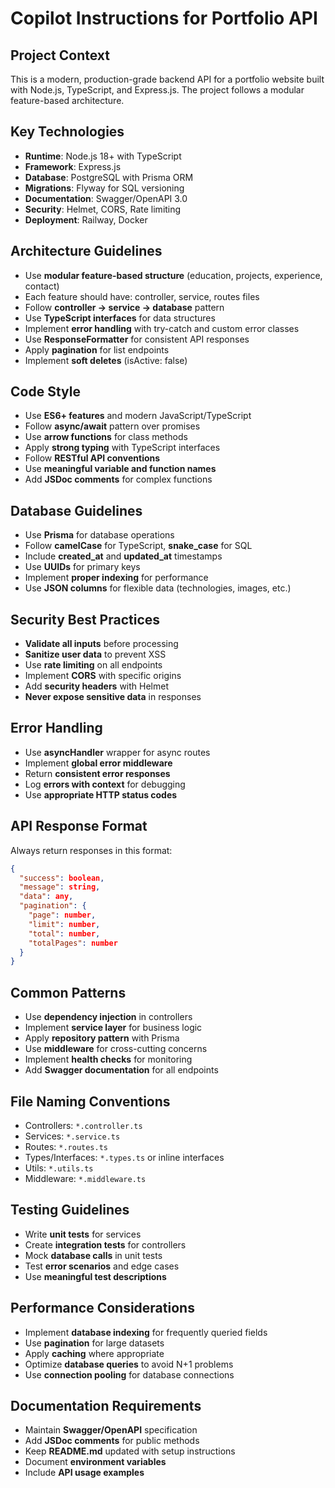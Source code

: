 # Copilot Instructions for Portfolio API

<!-- Use this file to provide workspace-specific custom instructions to Copilot. For more details, visit https://code.visualstudio.com/docs/copilot/copilot-customization#_use-a-githubcopilotinstructionsmd-file -->

## Project Context
This is a modern, production-grade backend API for a portfolio website built with Node.js, TypeScript, and Express.js. The project follows a modular feature-based architecture.

## Key Technologies
- **Runtime**: Node.js 18+ with TypeScript
- **Framework**: Express.js
- **Database**: PostgreSQL with Prisma ORM
- **Migrations**: Flyway for SQL versioning
- **Documentation**: Swagger/OpenAPI 3.0
- **Security**: Helmet, CORS, Rate limiting
- **Deployment**: Railway, Docker

## Architecture Guidelines
- Use **modular feature-based structure** (education, projects, experience, contact)
- Each feature should have: controller, service, routes files
- Follow **controller → service → database** pattern
- Use **TypeScript interfaces** for data structures
- Implement **error handling** with try-catch and custom error classes
- Use **ResponseFormatter** for consistent API responses
- Apply **pagination** for list endpoints
- Implement **soft deletes** (isActive: false)

## Code Style
- Use **ES6+ features** and modern JavaScript/TypeScript
- Follow **async/await** pattern over promises
- Use **arrow functions** for class methods
- Apply **strong typing** with TypeScript interfaces
- Follow **RESTful API conventions**
- Use **meaningful variable and function names**
- Add **JSDoc comments** for complex functions

## Database Guidelines
- Use **Prisma** for database operations
- Follow **camelCase** for TypeScript, **snake_case** for SQL
- Include **created_at** and **updated_at** timestamps
- Use **UUIDs** for primary keys
- Implement **proper indexing** for performance
- Use **JSON columns** for flexible data (technologies, images, etc.)

## Security Best Practices
- **Validate all inputs** before processing
- **Sanitize user data** to prevent XSS
- Use **rate limiting** on all endpoints
- Implement **CORS** with specific origins
- Add **security headers** with Helmet
- **Never expose sensitive data** in responses

## Error Handling
- Use **asyncHandler** wrapper for async routes
- Implement **global error middleware**
- Return **consistent error responses**
- Log **errors with context** for debugging
- Use **appropriate HTTP status codes**

## API Response Format
Always return responses in this format:
```json
{
  "success": boolean,
  "message": string,
  "data": any,
  "pagination": {
    "page": number,
    "limit": number,
    "total": number,
    "totalPages": number
  }
}
```

## Common Patterns
- Use **dependency injection** in controllers
- Implement **service layer** for business logic
- Apply **repository pattern** with Prisma
- Use **middleware** for cross-cutting concerns
- Implement **health checks** for monitoring
- Add **Swagger documentation** for all endpoints

## File Naming Conventions
- Controllers: `*.controller.ts`
- Services: `*.service.ts`
- Routes: `*.routes.ts`
- Types/Interfaces: `*.types.ts` or inline interfaces
- Utils: `*.utils.ts`
- Middleware: `*.middleware.ts`

## Testing Guidelines
- Write **unit tests** for services
- Create **integration tests** for controllers
- Mock **database calls** in unit tests
- Test **error scenarios** and edge cases
- Use **meaningful test descriptions**

## Performance Considerations
- Implement **database indexing** for frequently queried fields
- Use **pagination** for large datasets
- Apply **caching** where appropriate
- Optimize **database queries** to avoid N+1 problems
- Use **connection pooling** for database connections

## Documentation Requirements
- Maintain **Swagger/OpenAPI** specification
- Add **JSDoc comments** for public methods
- Keep **README.md** updated with setup instructions
- Document **environment variables**
- Include **API usage examples**
